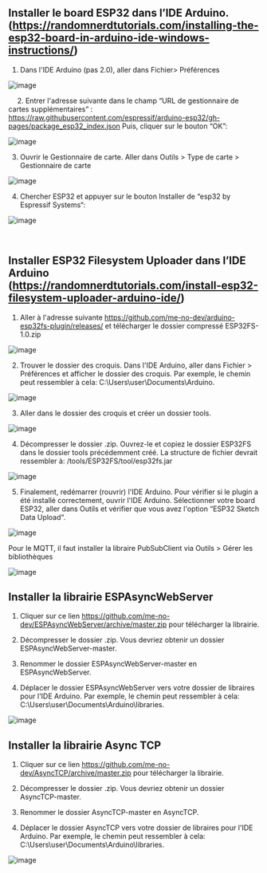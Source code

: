 ## Installer le board ESP32 dans l’IDE Arduino. (https://randomnerdtutorials.com/installing-the-esp32-board-in-arduino-ide-windows-instructions/)
1.	Dans l'IDE Arduino (pas 2.0), aller dans Fichier> Préférences

![image](https://user-images.githubusercontent.com/89463240/228365218-8526f81f-c23b-4dda-a570-b5eb5e57da7c.png)

 
2.	Entrer l'adresse suivante dans le champ “URL de gestionnaire de cartes supplémentaires” :
https://raw.githubusercontent.com/espressif/arduino-esp32/gh-pages/package_esp32_index.json
Puis, cliquer sur le bouton “OK”:

 ![image](https://user-images.githubusercontent.com/89463240/228366378-ed489a3a-9a9a-40d8-a1a9-e98153258acf.png)
 
3.	Ouvrir le Gestionnaire de carte. Aller dans Outils > Type de carte > Gestionnaire de carte

 ![image](https://user-images.githubusercontent.com/89463240/228366440-efc16bad-bf68-4de1-941f-8936bcfccf1f.png)

4.	Chercher ESP32 et appuyer sur le bouton Installer de “esp32 by Espressif Systems“:

 ![image](https://user-images.githubusercontent.com/89463240/228366484-715ab89d-7758-4ec4-a002-9ca02955c95c.png)

 
## Installer ESP32 Filesystem Uploader dans l’IDE Arduino (https://randomnerdtutorials.com/install-esp32-filesystem-uploader-arduino-ide/)

1) Aller à l'adresse suivante https://github.com/me-no-dev/arduino-esp32fs-plugin/releases/ et télécharger le dossier compressé ESP32FS-1.0.zip

 ![image](https://user-images.githubusercontent.com/89463240/228367129-3a848fa5-9a1c-4664-ad9b-d5b9c5790841.png)
 
2) Trouver le dossier des croquis. Dans l'IDE Arduino, aller dans Fichier > Préférences et afficher le dossier des croquis.
Par exemple, le chemin peut ressembler à cela: C:\Users\user\Documents\Arduino.

 ![image](https://user-images.githubusercontent.com/89463240/228367172-ee0d1585-5164-49ee-b805-59dfabe1f69e.png)
 
3) Aller dans le dossier des croquis et créer un dossier tools.

 ![image](https://user-images.githubusercontent.com/89463240/228367262-c871d724-9a2f-4f6e-96ee-26b7b8632233.png)
 
4) Décompresser le dossier .zip. Ouvrez-le et copiez le dossier ESP32FS dans le dossier tools précédemment créé.
La structure de fichier devrait ressembler à: <Dossier-des-croquis>/tools/ESP32FS/tool/esp32fs.jar
  
 ![image](https://user-images.githubusercontent.com/89463240/228367647-3e1a9e7e-64cd-46e6-afd6-314ddc10b835.png)
 
5) Finalement, redémarrer (rouvrir) l'IDE Arduino. Pour vérifier si le plugin a été installé correctement, ouvrir l'IDE Arduino.
Sélectionner votre board ESP32, aller dans Outils et vérifier que vous avez l'option “ESP32 Sketch Data Upload“.
  
 ![image](https://user-images.githubusercontent.com/89463240/228367741-ed689fbd-0fcd-4f06-aa3e-e6abb9479fc4.png)

Pour le MQTT, il faut installer la libraire PubSubClient via Outils > Gérer les bibliothèques

 ![image](https://user-images.githubusercontent.com/89463240/228368532-a11e78ec-05fb-4dc7-8f83-ec50c57eb2cf.png)
  
## Installer la librairie ESPAsyncWebServer
 
1) Cliquer sur ce lien https://github.com/me-no-dev/ESPAsyncWebServer/archive/master.zip pour télécharger la librairie.
 
2) Décompresser le dossier .zip. Vous devriez obtenir un dossier ESPAsyncWebServer-master.
 
3) Renommer le dossier ESPAsyncWebServer-master en ESPAsyncWebServer.
 
4) Déplacer le dossier ESPAsyncWebServer vers votre dossier de libraires pour l'IDE Arduino.
Par exemple, le chemin peut ressembler à cela: C:\Users\user\Documents\Arduino\libraries.
 
![image](https://user-images.githubusercontent.com/89463240/229601575-35975a78-fbc0-4346-9110-a2d85399cbdd.png)
 
## Installer la librairie Async TCP
 
1) Cliquer sur ce lien https://github.com/me-no-dev/AsyncTCP/archive/master.zip pour télécharger la librairie.
 
2) Décompresser le dossier .zip. Vous devriez obtenir un dossier AsyncTCP-master.
 
3) Renommer le dossier AsyncTCP-master en AsyncTCP.
 
4) Déplacer le dossier AsyncTCP vers votre dossier de libraires pour l'IDE Arduino.
Par exemple, le chemin peut ressembler à cela: C:\Users\user\Documents\Arduino\libraries.
 
![image](https://user-images.githubusercontent.com/89463240/229600926-301b9736-afe6-4281-a08d-d4d12bfa896c.png)

